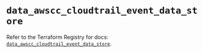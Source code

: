 # `data_awscc_cloudtrail_event_data_store`

Refer to the Terraform Registry for docs: [`data_awscc_cloudtrail_event_data_store`](https://registry.terraform.io/providers/hashicorp/awscc/0.70.0/docs/data-sources/cloudtrail_event_data_store).
